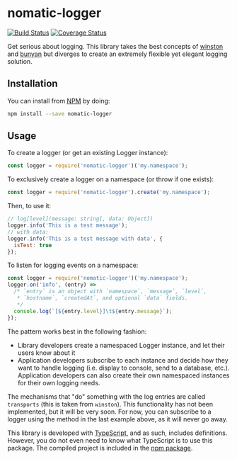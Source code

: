 # nomatic-logger
[![Build Status](https://travis-ci.org/bdfoster/nomatic-logger.svg?branch=master)](https://travis-ci.org/bdfoster/nomatic-logger) [![Coverage Status](https://coveralls.io/repos/github/bdfoster/nomatic-logger/badge.svg?branch=master)](https://coveralls.io/github/bdfoster/nomatic-logger?branch=master)

Get serious about logging. This library takes the best concepts of
[winston](https://github.com/winstonjs/winston) and
[bunyan](https://github.com/trentm/node-bunyan) but diverges to create
an extremely flexible yet elegant logging solution.

## Installation

You can install from [NPM](https://www.npmjs.com/package/nomatic-logger) by doing:
```bash
npm install --save nomatic-logger
```

## Usage

To create a logger (or get an existing Logger instance):
```javascript
const logger = require('nomatic-logger')('my.namespace');
```

To exclusively create a logger on a namespace (or throw if one exists):
```javascript
const logger = require('nomatic-logger').create('my.namespace');
```

Then, to use it:
```javascript
// log[level](message: string[, data: Object])
logger.info('This is a test message');
// with data:
logger.info('This is a test message with data', {
  isTest: true
});
```

To listen for logging events on a namespace:
```javascript
const logger = require('nomatic-logger')('my.namespace');
logger.on('info', (entry) =>
  /* `entry` is an object with `namespace`, `message`, `level`,
   * `hostname`, `createdAt`, and optional `data` fields.
   */
  console.log(`[${entry.level}]\t${entry.message}`);
});
```

The pattern works best in the following fashion:
  * Library developers create a namespaced Logger instance, and let their users know about it
  * Application developers subscribe to each instance and decide how they want to handle logging (i.e. display to console, send to a database, etc.). Application developers can also create their own namespaced instances for their own logging needs.

The mechanisms that "do" something with the log entries are called ```transports``` (this is taken from ```winston```). This functionality has not been implemented, but it will be very soon. For now, you can subscribe to a logger using the method in the last example above, as it will never go away.

This library is developed with [TypeScript](http://www.typescriptlang.org/), and as such, includes definitions. However, you do not even need to know what TypeScript is to use this package. The compiled project is included in the [npm package](http://npmjs.com/package/nomatic-logger).
